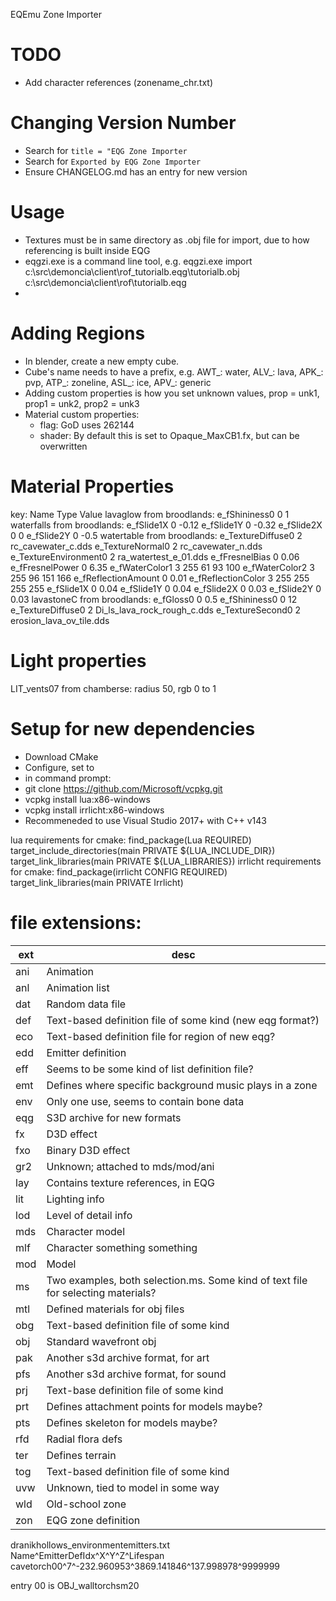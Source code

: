 EQEmu Zone Importer

# TODO
- Add character references (zonename_chr.txt)

# Changing Version Number
- Search for `title = "EQG Zone Importer`
- Search for `Exported by EQG Zone Importer`
- Ensure CHANGELOG.md has an entry for new version

# Usage
- Textures must be in same directory as .obj file for import, due to how referencing is built inside EQG
- eqgzi.exe is a command line tool, e.g. eqgzi.exe import c:\src\demoncia\client\rof\_tutorialb.eqg\tutorialb.obj  c:\src\demoncia\client\rof\tutorialb.eqg
- 

# Adding Regions
- In blender, create a new empty cube. 
- Cube's name needs to have a prefix, e.g. AWT_: water, ALV_: lava, APK_: pvp, ATP_: zoneline, ASL_: ice, APV_: generic
- Adding custom properties is how you set unknown values, prop = unk1, prop1 = unk2, prop2 = unk3
- Material custom properties:
    - flag: GoD uses 262144
    - shader: By default this is set to Opaque_MaxCB1.fx, but can be overwritten


# Material Properties

key: Name Type Value
lavaglow from broodlands:
    e_fShininess0 0 1
waterfalls from broodlands:
    e_fSlide1X 0 -0.12
    e_fSlide1Y 0 -0.32
    e_fSlide2X 0 0
    e_fSlide2Y 0 -0.5
watertable from broodlands:
    e_TextureDiffuse0 2 rc_cavewater_c.dds
    e_TextureNormal0 2 rc_cavewater_n.dds
    e_TextureEnvironment0 2 ra_watertest_e_01.dds
    e_fFresnelBias 0 0.06
    e_fFresnelPower 0 6.35
    e_fWaterColor1 3 255 61 93 100
    e_fWaterColor2 3 255 96 151 166
    e_fReflectionAmount 0 0.01
    e_fReflectionColor 3 255 255 255 255
    e_fSlide1X 0 0.04
    e_fSlide1Y 0 0.04
    e_fSlide2X 0 0.03
    e_fSlide2Y 0 0.03
lavastoneC from broodlands:
    e_fGloss0 0 0.5
    e_fShininess0 0 12
    e_TextureDiffuse0 2 Di_ls_lava_rock_rough_c.dds
    e_TextureSecond0 2 erosion_lava_ov_tile.dds


# Light properties
LIT_vents07 from chamberse:
    radius 50, rgb 0 to 1

# Setup for new dependencies
- Download CMake
- Configure, set to 
- in command prompt:
- git clone https://github.com/Microsoft/vcpkg.git
- vcpkg install lua:x86-windows
- vcpkg install irrlicht:x86-windows
- Recommeneded to use Visual Studio 2017+ with C++ v143

lua requirements for cmake:
    find_package(Lua REQUIRED)
    target_include_directories(main PRIVATE ${LUA_INCLUDE_DIR})
    target_link_libraries(main PRIVATE ${LUA_LIBRARIES})
irrlicht requirements for cmake:
    find_package(irrlicht CONFIG REQUIRED)
    target_link_libraries(main PRIVATE Irrlicht)

# file extensions:
ext|desc
--|--
ani|Animation
anl|Animation list
dat|Random data file
def|Text-based definition file of some kind (new eqg format?)
eco|Text-based definition file for region of new eqg?
edd|Emitter definition
eff|Seems to be some kind of list definition file?
emt|Defines where specific background music plays in a zone
env|Only one use, seems to contain bone data
eqg|S3D archive for new formats
fx|D3D effect
fxo|Binary D3D effect
gr2|Unknown; attached to mds/mod/ani
lay|Contains texture references, in EQG
lit|Lighting info
lod|Level of detail info
mds|Character model
mlf|Character something something
mod|Model
ms|Two examples, both selection.ms.  Some kind of text file for selecting materials?
mtl|Defined materials for obj files|off-the-shelf
obg|Text-based definition file of some kind
obj|Standard wavefront obj
pak|Another s3d archive format, for art
pfs|Another s3d archive format, for sound
prj|Text-base definition file of some kind|seems to be for zones (new eqg)
prt|Defines attachment points for models maybe?
pts|Defines skeleton for models maybe?
rfd|Radial flora defs
ter|Defines terrain
tog|Text-based definition file of some kind|object placement?
uvw|Unknown, tied to model in some way
wld|Old-school zone
zon|EQG zone definition



dranikhollows_environmentemitters.txt 
Name^EmitterDefIdx^X^Y^Z^Lifespan
cavetorch00^7^-232.960953^3869.141846^137.998978^9999999

entry 00 is OBJ_walltorchsm20

